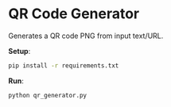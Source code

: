 # QR Code Generator

Generates a QR code PNG from input text/URL.

**Setup**:
```bash
pip install -r requirements.txt
```
**Run**:
```bash
python qr_generator.py
```
